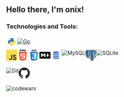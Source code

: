 ## Hello there, I'm onix!

### Technologies and Tools:

[<img align="middle" alt="Go" height="20px" src="https://raw.githubusercontent.com/dereknguyen269/dereknguyen269/master/images/go.png" />](https://raw.githubusercontent.com/dereknguyen269/dereknguyen269/master/images/go.png)
[<img align="left" alt="Python" height="30px" src="https://raw.githubusercontent.com/github/explore/80688e429a7d4ef2fca1e82350fe8e3517d3494d/topics/python/python.png" />](https://raw.githubusercontent.com/github/explore/80688e429a7d4ef2fca1e82350fe8e3517d3494d/topics/python/python.png)

[<img align="left" alt="JavaScript" height="30px" src="https://raw.githubusercontent.com/github/explore/80688e429a7d4ef2fca1e82350fe8e3517d3494d/topics/javascript/javascript.png" />](https://raw.githubusercontent.com/github/explore/80688e429a7d4ef2fca1e82350fe8e3517d3494d/topics/javascript/javascript.png)
[<img align="left" alt="HTML5" height="30px" src="https://raw.githubusercontent.com/github/explore/80688e429a7d4ef2fca1e82350fe8e3517d3494d/topics/html/html.png" />](https://raw.githubusercontent.com/github/explore/80688e429a7d4ef2fca1e82350fe8e3517d3494d/topics/html/html.png)
[<img align="left" alt="CSS3" height="30px" src="https://raw.githubusercontent.com/github/explore/80688e429a7d4ef2fca1e82350fe8e3517d3494d/topics/css/css.png" />](https://raw.githubusercontent.com/github/explore/80688e429a7d4ef2fca1e82350fe8e3517d3494d/topics/css/css.png)
[<img align="left" alt="Markdown" height="30px" src="https://raw.githubusercontent.com/github/explore/80688e429a7d4ef2fca1e82350fe8e3517d3494d/topics/markdown/markdown.png" />](https://raw.githubusercontent.com/github/explore/80688e429a7d4ef2fca1e82350fe8e3517d3494d/topics/markdown/markdown.png)

[<img align="left" alt="SQL" height="30px" src="https://raw.githubusercontent.com/github/explore/80688e429a7d4ef2fca1e82350fe8e3517d3494d/topics/sql/sql.png" />](https://raw.githubusercontent.com/github/explore/80688e429a7d4ef2fca1e82350fe8e3517d3494d/topics/sql/sql.png)
[<img align="left" alt="MySQL" height="30px" src="https://www.kindpng.com/picc/m/282-2827422_mysql-logo-png-mysql-png-transparent-png.png" />](https://www.kindpng.com/picc/m/282-2827422_mysql-logo-png-mysql-png-transparent-png.png)
[<img align="left" alt="PostgreSQL" height="30px" src="https://raw.githubusercontent.com/github/explore/80688e429a7d4ef2fca1e82350fe8e3517d3494d/topics/postgresql/postgresql.png" />](https://raw.githubusercontent.com/github/explore/80688e429a7d4ef2fca1e82350fe8e3517d3494d/topics/postgresql/postgresql.png)
[<img align="left" alt="SQLite" height="30px" src="https://cdn.icon-icons.com/icons2/2699/PNG/512/sqlite_logo_icon_169724.png" />](https://cdn.icon-icons.com/icons2/2699/PNG/512/sqlite_logo_icon_169724.png)

<br></br>

[<img align="left" alt="Git" height="30px" src="https://git-scm.com/images/logos/logomark-orange@2x.png" />](https://git-scm.com/images/logos/logomark-orange@2x.png)
[<img align="left" alt="Github" height="30px" src="https://raw.githubusercontent.com/github/explore/89bdd9644f44d1b12180fd512b95574fe4c54617/topics/github-api/github-api.png" />](https://raw.githubusercontent.com/github/explore/89bdd9644f44d1b12180fd512b95574fe4c54617/topics/github-api/github-api.png)

<br></br>

[<img align="left" alt="codewars" src="https://www.codewars.com/users/onix17/badges/large" />](https://www.codewars.com/users/onix17)

<!--
**onix3/onix3** is a ✨ _special_ ✨ repository because its `README.md` (this file) appears on your GitHub profile.

Here are some ideas to get you started:

- 🔭 I’m currently working on ...
- 🌱 I’m currently learning ...
- 👯 I’m looking to collaborate on ...
- 🤔 I’m looking for help with ...
- 💬 Ask me about ...
- 📫 How to reach me: ...
- 😄 Pronouns: ...
- ⚡ Fun fact: ...
-->
